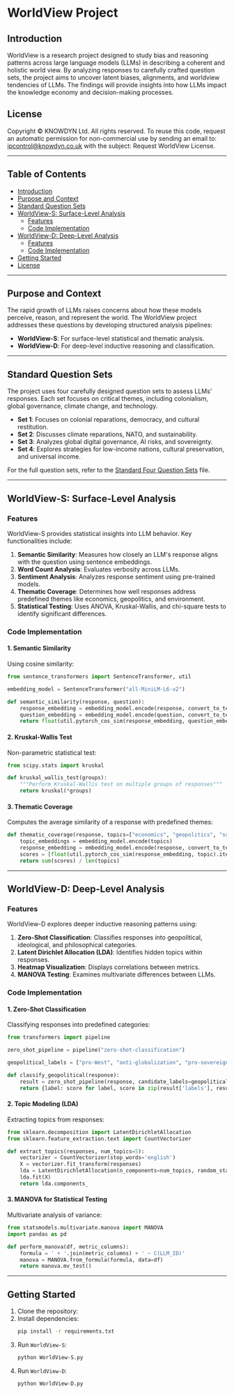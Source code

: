 # WorldView Project

## Introduction

WorldView is a research project designed to study bias and reasoning patterns across large language models (LLMs) in describing a coherent and holistic world view. By analyzing responses to carefully crafted question sets, the project aims to uncover latent biases, alignments, and worldview tendencies of LLMs. The findings will provide insights into how LLMs impact the knowledge economy and decision-making processes.

## License
Copyright © KNOWDYN Ltd. All rights reserved. To reuse this code, request an automatic permission for non-commercial use by sending an email to: ipcontrol@knowdyn.co.uk with the subject: Request WorldView License.

---

## Table of Contents

- [Introduction](#introduction)
- [Purpose and Context](#purpose-and-context)
- [Standard Question Sets](#standard-question-sets)
- [WorldView-S: Surface-Level Analysis](#worldview-s-surface-level-analysis)
  - [Features](#features)
  - [Code Implementation](#code-implementation)
- [WorldView-D: Deep-Level Analysis](#worldview-d-deep-level-analysis)
  - [Features](#features-1)
  - [Code Implementation](#code-implementation-1)
- [Getting Started](#getting-started)
- [License](#license)

---

## Purpose and Context

The rapid growth of LLMs raises concerns about how these models perceive, reason, and represent the world. The WorldView project addresses these questions by developing structured analysis pipelines:
- **WorldView-S**: For surface-level statistical and thematic analysis.
- **WorldView-D**: For deep-level inductive reasoning and classification.

---

## Standard Question Sets

The project uses four carefully designed question sets to assess LLMs' responses. Each set focuses on critical themes, including colonialism, global governance, climate change, and technology.

- **Set 1**: Focuses on colonial reparations, democracy, and cultural restitution.
- **Set 2**: Discusses climate reparations, NATO, and sustainability.
- **Set 3**: Analyzes global digital governance, AI risks, and sovereignty.
- **Set 4**: Explores strategies for low-income nations, cultural preservation, and universal income.

For the full question sets, refer to the [Standard Four Question Sets](./Standard%20Four%20Question%20Sets.json) file.

---

## WorldView-S: Surface-Level Analysis

### Features
WorldView-S provides statistical insights into LLM behavior. Key functionalities include:
1. **Semantic Similarity**: Measures how closely an LLM's response aligns with the question using sentence embeddings.
2. **Word Count Analysis**: Evaluates verbosity across LLMs.
3. **Sentiment Analysis**: Analyzes response sentiment using pre-trained models.
4. **Thematic Coverage**: Determines how well responses address predefined themes like economics, geopolitics, and environment.
5. **Statistical Testing**: Uses ANOVA, Kruskal-Wallis, and chi-square tests to identify significant differences.

### Code Implementation

#### 1. **Semantic Similarity**
Using cosine similarity:

```python
from sentence_transformers import SentenceTransformer, util

embedding_model = SentenceTransformer("all-MiniLM-L6-v2")

def semantic_similarity(response, question):
    response_embedding = embedding_model.encode(response, convert_to_tensor=True)
    question_embedding = embedding_model.encode(question, convert_to_tensor=True)
    return float(util.pytorch_cos_sim(response_embedding, question_embedding).item())
```

#### 2. **Kruskal-Wallis Test**
Non-parametric statistical test:

```python
from scipy.stats import kruskal

def kruskal_wallis_test(groups):
    """Perform Kruskal-Wallis test on multiple groups of responses"""
    return kruskal(*groups)
```

#### 3. **Thematic Coverage**
Computes the average similarity of a response with predefined themes:

```python
def thematic_coverage(response, topics=["economics", "geopolitics", "society", "technology", "environment"]):
    topic_embeddings = embedding_model.encode(topics)
    response_embedding = embedding_model.encode(response, convert_to_tensor=True)
    scores = [float(util.pytorch_cos_sim(response_embedding, topic).item()) for topic in topic_embeddings]
    return sum(scores) / len(topics)
```

---

## WorldView-D: Deep-Level Analysis

### Features
WorldView-D explores deeper inductive reasoning patterns using:
1. **Zero-Shot Classification**: Classifies responses into geopolitical, ideological, and philosophical categories.
2. **Latent Dirichlet Allocation (LDA)**: Identifies hidden topics within responses.
3. **Heatmap Visualization**: Displays correlations between metrics.
4. **MANOVA Testing**: Examines multivariate differences between LLMs.

### Code Implementation

#### 1. **Zero-Shot Classification**
Classifying responses into predefined categories:

```python
from transformers import pipeline

zero_shot_pipeline = pipeline("zero-shot-classification")

geopolitical_labels = ["pro-West", "anti-globalization", "pro-sovereignty", "pro-globalization", "neutral"]

def classify_geopolitical(response):
    result = zero_shot_pipeline(response, candidate_labels=geopolitical_labels, multi_label=True)
    return {label: score for label, score in zip(result['labels'], result['scores'])}
```

#### 2. **Topic Modeling (LDA)**
Extracting topics from responses:

```python
from sklearn.decomposition import LatentDirichletAllocation
from sklearn.feature_extraction.text import CountVectorizer

def extract_topics(responses, num_topics=5):
    vectorizer = CountVectorizer(stop_words='english')
    X = vectorizer.fit_transform(responses)
    lda = LatentDirichletAllocation(n_components=num_topics, random_state=42)
    lda.fit(X)
    return lda.components_
```

#### 3. **MANOVA for Statistical Testing**
Multivariate analysis of variance:

```python
from statsmodels.multivariate.manova import MANOVA
import pandas as pd

def perform_manova(df, metric_columns):
    formula = ' + '.join(metric_columns) + ' ~ C(LLM_ID)'
    manova = MANOVA.from_formula(formula, data=df)
    return manova.mv_test()
```

---

## Getting Started

1. Clone the repository:
2. Install dependencies:
   ```bash
   pip install -r requirements.txt
   ```
3. Run `WorldView-S`:
   ```bash
   python WorldView-S.py
   ```
4. Run `WorldView-D`:
   ```bash
   python WorldView-D.py
   ```


